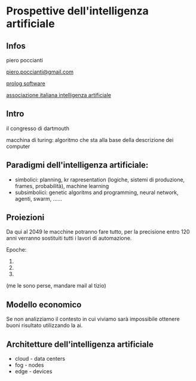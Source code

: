 # Prospettive dell'intelligenza artificiale

## Infos

piero poccianti

piero.poccianti@gmail.com

[prolog software](https://www.swi-prolog.org/)

[associazione italiana intelligenza artificiale](https://aixia.it/)

## Intro

il congresso di dartmouth

macchina di turing: algoritmo che sta alla base della descrizione dei computer

## Paradigmi dell'intelligenza artificiale:

* simbolici: planning, kr rapresentation (logiche, sistemi di produzione,
frames, probabilità), machine learning
* subsimbolici: genetic algoritms and programming, neural network, agenti,
swarm, ......

## Proiezioni

Da qui al 2049 le macchine potranno fare tutto, per la precisione entro 120
anni verranno sostituiti tutti i lavori di automazione.

Epoche:

1.
2.
3.

(me le sono perse, mandare mail al tizio)


## Modello economico

Se non analizziamo il contesto in cui viviamo sarà impossibile ottenere buoni
risultato utilizzando la ai.

## Architetture dell'intelligenza artificiale

* cloud - data centers
* fog - nodes
* edge - devices

